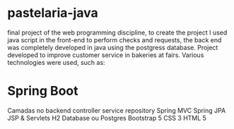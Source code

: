 # pastelaria-java
final project of the web programming discipline, to create the project I used java script in the front-end to perform checks and requests, the back end was completely developed in java using the postgress database.
Project developed to improve customer service in bakeries at fairs. Various technologies were used, such as:
# Spring Boot
Camadas no backend
controller
service
repository
Spring MVC 
Spring JPA
JSP & Servlets
H2 Database ou Postgres
Bootstrap 5
CSS 3
HTML 5
